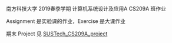 南方科技大学 2019春季学期 计算机系统设计及应用A
 CS209A 班作业
 
 Assignment 是实验课的作业，Exercise 是大课作业
 
 期末 Project 见 [SUSTech_CS209A_project](https://github.com/Gogomoe/SUSTech_CS209A_project/)